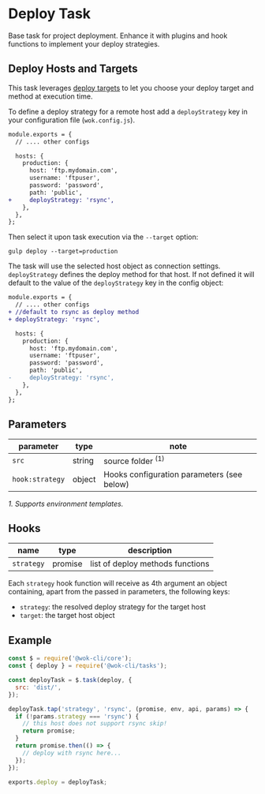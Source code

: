 # Deploy Task

Base task for project deployment. Enhance it with plugins and hook functions to implement your deploy strategies.

## Deploy Hosts and Targets

This task leverages [deploy targets](packages/core/cli#deploy-hosts-and-targets) to let you choose your deploy target and method at execution time.

To define a deploy strategy for a remote host add a `deployStrategy` key in your configuration file (`wok.config.js`).

```diff
module.exports = {
  // .... other configs

  hosts: {
    production: {
      host: 'ftp.mydomain.com',
      username: 'ftpuser',
      password: 'password',
      path: 'public',
+     deployStrategy: 'rsync',
    },
  },
};
```

Then select it upon task execution via the `--target` option:

```
gulp deploy --target=production
```

The task will use the selected host object as connection settings. `deployStrategy` defines the deploy method for that host. If not defined it will default to the value of the `deployStrategy` key in the config object:

```diff
module.exports = {
  // .... other configs
+ //default to rsync as deploy method
+ deployStrategy: 'rsync',

  hosts: {
    production: {
      host: 'ftp.mydomain.com',
      username: 'ftpuser',
      password: 'password',
      path: 'public',
-     deployStrategy: 'rsync',
    },
  },
};
```

## Parameters

| parameter       | type   | note                                       |
| --------------- | ------ | ------------------------------------------ |
| `src`           | string | source folder <sup>(1)</sup>               |
| `hook:strategy` | object | Hooks configuration parameters (see below) |

_1. Supports environment templates._

[1]: https://gulpjs.com/docs/en/api/concepts#globs

## Hooks

| name       | type    | description                      |
| ---------- | ------- | -------------------------------- |
| `strategy` | promise | list of deploy methods functions |

Each `strategy` hook function will receive as 4th argument an object containing, apart from the passed in parameters, the following keys:

- `strategy`: the resolved deploy strategy for the target host
- `target`: the target host object

## Example

```js
const $ = require('@wok-cli/core');
const { deploy } = require('@wok-cli/tasks');

const deployTask = $.task(deploy, {
  src: 'dist/',
});

deployTask.tap('strategy', 'rsync', (promise, env, api, params) => {
  if (!params.strategy === 'rsync') {
    // this host does not support rsync skip!
    return promise;
  }
  return promise.then(() => {
    // deploy with rsync here...
  });
});

exports.deploy = deployTask;
```
